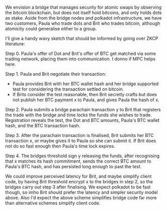 

We envision a bridge that manages security for atomic swaps by observing the bitcoin blockchain, but does not itself hold bitcoins, and only holds dots as stake.  Aside from the bridge nodes and polkadot infrastructure, we have two customers, Paula who trade dots and Brit who trades bitcoin, although atomicity could generalise either to a group.  

I'll give a handy wavy sketch that should be informed by going over ZKCP literature: 

Step 0.  Paula's offer of Dot and Brit's offer of BTC get matched via some trading network, placing them into communication.  I donno if MPC helps here.

Step 1.  Paula and Brit negotiate their transaction: 
 - Paula provides Brit with her BTC wallet hash and her bridge supported test for considering the transaction settled on bitcoin.  
 - If Brits consider the test reasonable, then Brit secretly crafts but does not publish her BTC payment x to Paula, and gives Paula the hash of x.
 
Step 2.  Paula submits a bridge parachain transaction y to Brit that registers the trade with the bridge and time locks the funds she wishes to trade.  Registration reveals the test, the Dot and BTC amounts, Paula's BTC wallet hash, and the BTC transaction hash. 

Step 3.  After the parachain transaction is finalised, Brit submits her BTC transaction x, or maybe gives it to Paula so she can submit it.  If Brit does not do so fast enough then Paula's time lock expires.  

Step 4.  The bridges threshold sign y releasing the funds, after recognising that x matches its hash commitment, sends the correct BTC amount to Paula's BTC hash, and has persisted long enough to past the test.  

We could improve perceived latency for Brit, and maybe simplify client code, by having Brit threshold encrypt x to the bridges in step 2, so the bridges carry out step 3 after finalising.  We expect polkadot to be fast though, so imho Brit should prefer the latency and simpler security model above.  Also I'd expect the above scheme simplifies bridge code far more than alternative schemes simplify client code.


